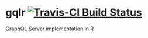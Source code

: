 #  gqlr [![Travis-CI Build Status](https://travis-ci.org/schloerke/gqlr.svg?branch=master)](https://travis-ci.org/schloerke/gqlr)

GraphQL Server implementation in R
